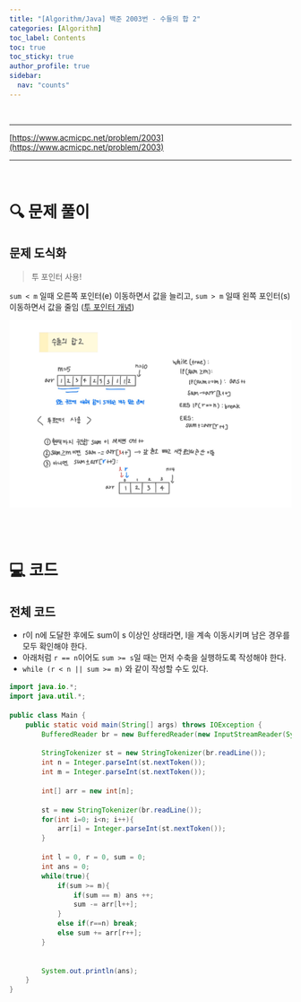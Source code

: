 ```yaml
---
title: "[Algorithm/Java] 백준 2003번 - 수들의 합 2"
categories: [Algorithm]
toc_label: Contents
toc: true
toc_sticky: true
author_profile: true
sidebar:
  nav: "counts"
---
```


<br>

---

[https://www.acmicpc.net/problem/2003](https://www.acmicpc.net/problem/2003)

---

<br>

# 🔍 문제 풀이

## 문제 도식화

> 투 포인터 사용!

`sum < m` 일때 오른쪽 포인터(e) 이동하면서 값을 늘리고, `sum > m` 일때 왼쪽 포인터(s) 이동하면서 값을 줄임 ([투 포인터 개념](https://butter-shower.tistory.com/226))

![assets/images/2024/2003.jpg](../../../assets/images/2024/2003.jpg)

<br><br>

# 💻 코드

## 전체 코드

- r이 n에 도달한 후에도 sum이 s 이상인 상태라면, l을 계속 이동시키며 남은 경우를 모두 확인해야 한다.
- 아래처럼 `r == n`이어도 `sum >= s`일 때는 먼저 수축을 실행하도록 작성해야 한다.
- `while (r < n || sum >= m)` 와 같이 작성할 수도 있다.

```java
import java.io.*;
import java.util.*;

public class Main {
    public static void main(String[] args) throws IOException {
        BufferedReader br = new BufferedReader(new InputStreamReader(System.in));

        StringTokenizer st = new StringTokenizer(br.readLine());
        int n = Integer.parseInt(st.nextToken());
        int m = Integer.parseInt(st.nextToken());

        int[] arr = new int[n];

        st = new StringTokenizer(br.readLine());
        for(int i=0; i<n; i++){
            arr[i] = Integer.parseInt(st.nextToken());
        }

        int l = 0, r = 0, sum = 0;
        int ans = 0;
        while(true){
            if(sum >= m){
                if(sum == m) ans ++;
                sum -= arr[l++];
            }
            else if(r==n) break;
            else sum += arr[r++];
        }


        System.out.println(ans);
    }
}
```

<br>
